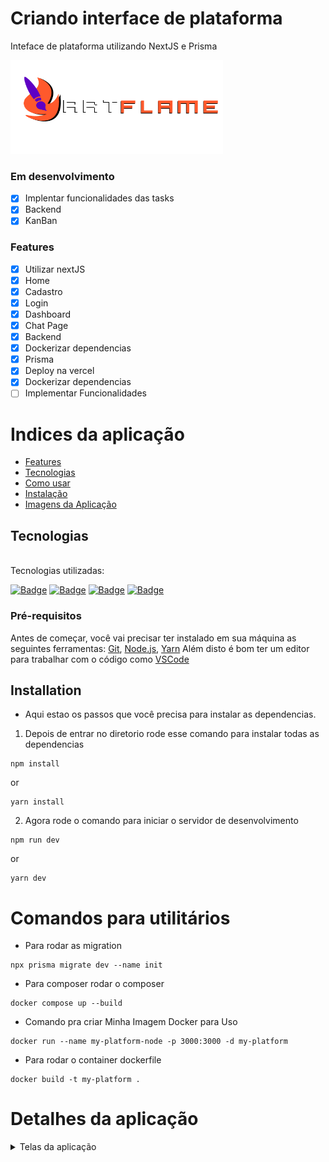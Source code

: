 # Criando interface de plataforma

Inteface de plataforma utilizando NextJS e Prisma

<img src="public/images/logo/logo.png" width='340px' height='150px'>

### Em desenvolvimento

- [x] Implentar funcionalidades das tasks
- [x] Backend
- [x] KanBan

### Features

- [x] Utilizar nextJS
- [x] Home
- [x] Cadastro
- [x] Login
- [x] Dashboard
- [x] Chat Page
- [x] Backend
- [x] Dockerizar dependencias
- [x] Prisma
- [x] Deploy na vercel
- [x] Dockerizar dependencias
- [ ] Implementar Funcionalidades

# Indices da aplicação

<!--ts-->

- [Features](#Features)
- [Tecnologias](#tecnologias)
- [Como usar](#Comandos-para-utilitários)
- [Instalação](#Installation)
- [Imagens da Aplicação](#Detalhes-da-aplicação)
<!--te-->

## Tecnologias

<br>
Tecnologias utilizadas:<br>

<a href="https://code.visualstudio.com/">![Badge](https://img.shields.io/badge/-Visual%20Studio%20Code-000000?style=for-the-badge&logo=visual-studio-code)</a>
<a href="https://pt-br.reactjs.org/">![Badge](https://img.shields.io/badge/-Next%20JS-000000?style=for-the-badge&logo=nextdotjs)</a>
<a href="https://www.w3schools.com/css/">![Badge](https://img.shields.io/badge/-CSS-blue?style=for-the-badge&logo=css3)</a>
<a href="https://www.typescriptlang.org/">![Badge](https://img.shields.io/badge/-Typescript-000000?style=for-the-badge&logo=typescript)</a>

### Pré-requisitos

Antes de começar, você vai precisar ter instalado em sua máquina as seguintes ferramentas:
[Git](https://git-scm.com), [Node.js](https://nodejs.org/en/), [Yarn](https://yarnpkg.com/)
Além disto é bom ter um editor para trabalhar com o código como [VSCode](https://code.visualstudio.com/)

## Installation

- Aqui estao os passos que você precisa para instalar as dependencias.

1. Depois de entrar no diretorio rode esse comando para instalar todas as dependencias

```
npm install
```

or

```
yarn install
```

2. Agora rode o comando para iniciar o servidor de desenvolvimento

```
npm run dev
```

or

```
yarn dev
```

# Comandos para utilitários

- Para rodar as migration

```
npx prisma migrate dev --name init

```

- Para composer rodar o composer

```
docker compose up --build
```

- Comando pra criar Minha Imagem Docker para Uso

```
docker run --name my-platform-node -p 3000:3000 -d my-platform
```

- Para rodar o container dockerfile

```
docker build -t my-platform .
```

# Detalhes da aplicação

<details>
  <summary>Telas da aplicação</summary>
    <img src="public/images/application/ecomerceDash.png" width='640px' height='350px'>
    <img src="public/images/application/kanban.png" width='640px' height='350px'>
    <img src="public/images/application/calendario.png" width='640px' height='350px'>
    <img src="public/images/application/list.png" width='640px' height='350px'>
    <img src="public/images/application/ecomerceDashWhite.png" width='640px' height='350px'>
    <img src="public/images/application/kanbanWhite.png" width='640px' height='350px'>
    <img src="public/images/application/calendarioWhite.png" width='640px' height='350px'>
    <img src="public/images/application/listWhite.png" width='640px' height='350px'>
    <img src="public/images/application/loginPage.png" width='640px' height='350px'>
    <img src="public/images/application/registerPage.png" width='640px' height='350px'>
</details>
